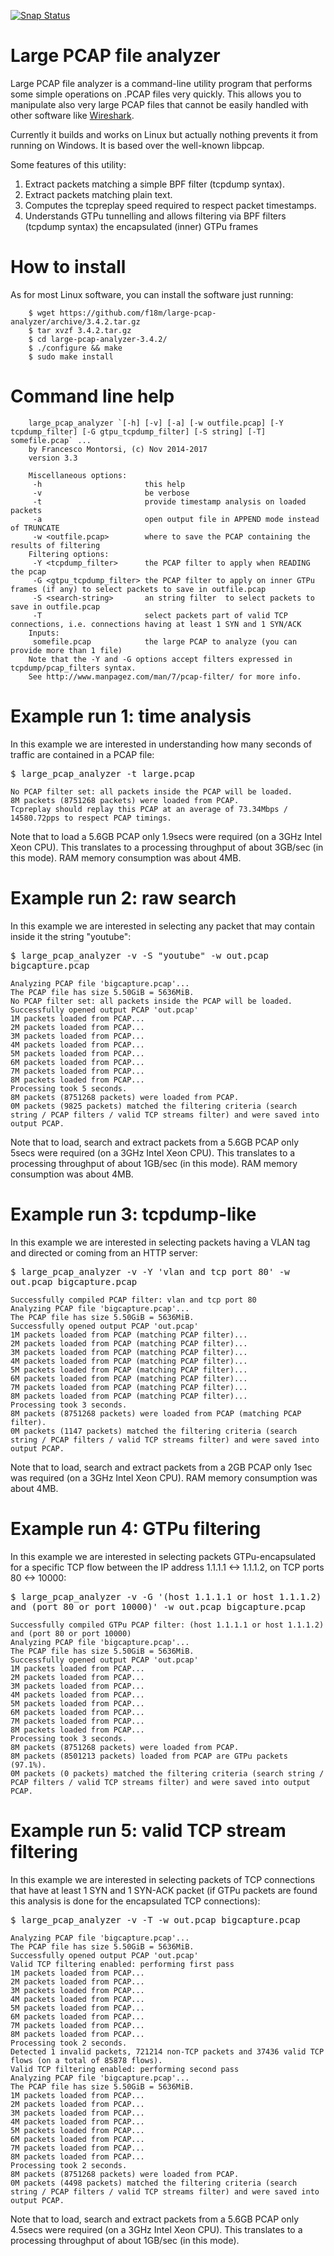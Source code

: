 [![Snap Status](https://build.snapcraft.io/badge/f18m/large-pcap-analyzer.svg)](https://build.snapcraft.io/user/f18m/large-pcap-analyzer)

# Large PCAP file analyzer
Large PCAP file analyzer is a command-line utility program that performs some simple operations
on .PCAP files very quickly. This allows you to manipulate also very large PCAP files 
that cannot be easily handled with other software like <a href="https://www.wireshark.org/">Wireshark</a>.

Currently it builds and works on Linux but actually nothing prevents it from running on Windows.
It is based over the well-known libpcap.

Some features of this utility: 

1. Extract packets matching a simple BPF filter (tcpdump syntax).
2. Extract packets matching plain text.
3. Computes the tcpreplay speed required to respect packet timestamps.
4. Understands GTPu tunnelling and allows filtering via BPF filters (tcpdump syntax) the encapsulated (inner) GTPu frames


# How to install

As for most Linux software, you can install the software just running:

```
	$ wget https://github.com/f18m/large-pcap-analyzer/archive/3.4.2.tar.gz
	$ tar xvzf 3.4.2.tar.gz
	$ cd large-pcap-analyzer-3.4.2/
	$ ./configure && make
	$ sudo make install
```


# Command line help

```
	large_pcap_analyzer `[-h] [-v] [-a] [-w outfile.pcap] [-Y tcpdump_filter] [-G gtpu_tcpdump_filter] [-S string] [-T] somefile.pcap` ...
	by Francesco Montorsi, (c) Nov 2014-2017
	version 3.3
	
	Miscellaneous options:
	 -h                       this help
	 -v                       be verbose
	 -t                       provide timestamp analysis on loaded packets
	 -a                       open output file in APPEND mode instead of TRUNCATE
	 -w <outfile.pcap>        where to save the PCAP containing the results of filtering
	Filtering options:
	 -Y <tcpdump_filter>      the PCAP filter to apply when READING the pcap
	 -G <gtpu_tcpdump_filter> the PCAP filter to apply on inner GTPu frames (if any) to select packets to save in outfile.pcap
	 -S <search-string>       an string filter  to select packets to save in outfile.pcap
	 -T                       select packets part of valid TCP connections, i.e. connections having at least 1 SYN and 1 SYN/ACK
	Inputs:
	 somefile.pcap            the large PCAP to analyze (you can provide more than 1 file)
	Note that the -Y and -G options accept filters expressed in tcpdump/pcap_filters syntax.
	See http://www.manpagez.com/man/7/pcap-filter/ for more info.
```

# Example run 1: time analysis

In this example we are interested in understanding how many seconds of traffic are contained in a PCAP file:

<tt>
	$ large_pcap_analyzer -t large.pcap 
	
	No PCAP filter set: all packets inside the PCAP will be loaded.
	8M packets (8751268 packets) were loaded from PCAP.
	Tcpreplay should replay this PCAP at an average of 73.34Mbps / 14580.72pps to respect PCAP timings.
</tt>

Note that to load a 5.6GB PCAP only 1.9secs were required (on a 3GHz Intel Xeon CPU).
This translates to a processing throughput of about 3GB/sec (in this mode).
RAM memory consumption was about 4MB.


# Example run 2: raw search

In this example we are interested in selecting any packet that may contain inside it the string "youtube":

<tt>
	$ large_pcap_analyzer -v -S "youtube" -w out.pcap bigcapture.pcap
	
	Analyzing PCAP file 'bigcapture.pcap'...
	The PCAP file has size 5.50GiB = 5636MiB.
	No PCAP filter set: all packets inside the PCAP will be loaded.
	Successfully opened output PCAP 'out.pcap'
	1M packets loaded from PCAP...
	2M packets loaded from PCAP...
	3M packets loaded from PCAP...
	4M packets loaded from PCAP...
	5M packets loaded from PCAP...
	6M packets loaded from PCAP...
	7M packets loaded from PCAP...
	8M packets loaded from PCAP...
	Processing took 5 seconds.
	8M packets (8751268 packets) were loaded from PCAP.
	0M packets (9825 packets) matched the filtering criteria (search string / PCAP filters / valid TCP streams filter) and were saved into output PCAP.
</tt>

Note that to load, search and extract packets from a 5.6GB PCAP only 5secs were required (on a 3GHz Intel Xeon CPU).
This translates to a processing throughput of about 1GB/sec (in this mode).
RAM memory consumption was about 4MB.


# Example run 3: tcpdump-like

In this example we are interested in selecting packets having a VLAN tag and directed or coming from an HTTP server:

<tt>
    $ large_pcap_analyzer -v -Y 'vlan and tcp port 80' -w out.pcap bigcapture.pcap
    
	Successfully compiled PCAP filter: vlan and tcp port 80
	Analyzing PCAP file 'bigcapture.pcap'...
	The PCAP file has size 5.50GiB = 5636MiB.
	Successfully opened output PCAP 'out.pcap'
	1M packets loaded from PCAP (matching PCAP filter)...
	2M packets loaded from PCAP (matching PCAP filter)...
	3M packets loaded from PCAP (matching PCAP filter)...
	4M packets loaded from PCAP (matching PCAP filter)...
	5M packets loaded from PCAP (matching PCAP filter)...
	6M packets loaded from PCAP (matching PCAP filter)...
	7M packets loaded from PCAP (matching PCAP filter)...
	8M packets loaded from PCAP (matching PCAP filter)...
	Processing took 3 seconds.
	8M packets (8751268 packets) were loaded from PCAP (matching PCAP filter).
	0M packets (1147 packets) matched the filtering criteria (search string / PCAP filters / valid TCP streams filter) and were saved into output PCAP.
</tt>

Note that to load, search and extract packets from a 2GB PCAP only 1sec was required (on a 3GHz Intel Xeon CPU).
RAM memory consumption was about 4MB.


# Example run 4: GTPu filtering

In this example we are interested in selecting packets GTPu-encapsulated for a specific TCP flow between the
IP address 1.1.1.1 <-> 1.1.1.2, on TCP ports 80 <-> 10000:

<tt>
    $ large_pcap_analyzer -v -G '(host 1.1.1.1 or host 1.1.1.2) and (port 80 or port 10000)' -w out.pcap bigcapture.pcap
    
	Successfully compiled GTPu PCAP filter: (host 1.1.1.1 or host 1.1.1.2) and (port 80 or port 10000)
	Analyzing PCAP file 'bigcapture.pcap'...
	The PCAP file has size 5.50GiB = 5636MiB.
	Successfully opened output PCAP 'out.pcap'
	1M packets loaded from PCAP...
	2M packets loaded from PCAP...
	3M packets loaded from PCAP...
	4M packets loaded from PCAP...
	5M packets loaded from PCAP...
	6M packets loaded from PCAP...
	7M packets loaded from PCAP...
	8M packets loaded from PCAP...
	Processing took 3 seconds.
	8M packets (8751268 packets) were loaded from PCAP.
	8M packets (8501213 packets) loaded from PCAP are GTPu packets (97.1%).
	0M packets (0 packets) matched the filtering criteria (search string / PCAP filters / valid TCP streams filter) and were saved into output PCAP.
</tt>


# Example run 5: valid TCP stream filtering

In this example we are interested in selecting packets of TCP connections that have at least 1 SYN and 1 SYN-ACK packet
(if GTPu packets are found this analysis is done for the encapsulated TCP connections):

<tt>
    $ large_pcap_analyzer -v -T -w out.pcap bigcapture.pcap
    
	Analyzing PCAP file 'bigcapture.pcap'...
	The PCAP file has size 5.50GiB = 5636MiB.
	Successfully opened output PCAP 'out.pcap'
	Valid TCP filtering enabled: performing first pass
	1M packets loaded from PCAP...
	2M packets loaded from PCAP...
	3M packets loaded from PCAP...
	4M packets loaded from PCAP...
	5M packets loaded from PCAP...
	6M packets loaded from PCAP...
	7M packets loaded from PCAP...
	8M packets loaded from PCAP...
	Processing took 2 seconds.
	Detected 1 invalid packets, 721214 non-TCP packets and 37436 valid TCP flows (on a total of 85878 flows).
	Valid TCP filtering enabled: performing second pass
	Analyzing PCAP file 'bigcapture.pcap'...
	The PCAP file has size 5.50GiB = 5636MiB.
	1M packets loaded from PCAP...
	2M packets loaded from PCAP...
	3M packets loaded from PCAP...
	4M packets loaded from PCAP...
	5M packets loaded from PCAP...
	6M packets loaded from PCAP...
	7M packets loaded from PCAP...
	8M packets loaded from PCAP...
	Processing took 2 seconds.
	8M packets (8751268 packets) were loaded from PCAP.
	0M packets (4498 packets) matched the filtering criteria (search string / PCAP filters / valid TCP streams filter) and were saved into output PCAP.
</tt>

Note that to load, search and extract packets from a 5.6GB PCAP only 4.5secs were required (on a 3GHz Intel Xeon CPU).
This translates to a processing throughput of about 1GB/sec (in this mode).
